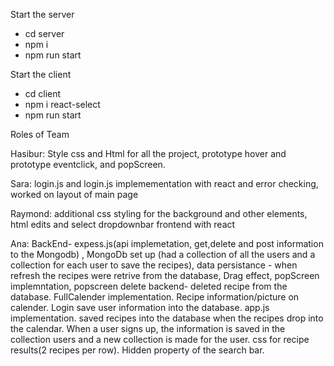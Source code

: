 Start the server
* cd server
* npm i
* npm run start

Start the client
* cd client
* npm i react-select
* npm run start


Roles of Team

Hasibur: Style css and Html for all the project, prototype hover and prototype eventclick, and popScreen. 

Sara: login.js and login.js implemementation with react and error checking, worked on layout of main page
 
Raymond: additional css styling for the background and other elements, html edits and select dropdownbar frontend with react

Ana: BackEnd- expess.js(api implemetation, get,delete and post information to the Mongodb) , MongoDb set up (had a collection of all the users and a collection for each user to save the recipes), data persistance - when refresh the recipes were retrive from the database, Drag effect, popScreen implemntation, popscreen delete backend- deleted recipe from the database. FullCalender implementation. Recipe information/picture on calender. Login save user information into the database. app.js implementation. saved recipes into the database when the recipes drop into the calendar. When a user signs up, the information is saved in the collection users and a new collection is made for the user. css for recipe results(2 recipes per row). Hidden property of the search bar.

